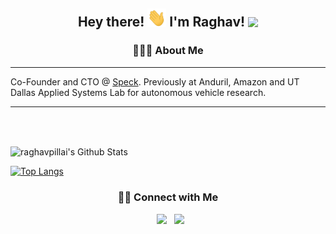 <h2 align="center"> Hey there! <img src="https://raw.githubusercontent.com/KevinPatel04/KevinPatel04/master/Hi.gif" width="30px"> I'm Raghav! <img src="https://github.com/souvikguria98/souvikguria98/blob/master/Hi.gif" width="25"></h2>

<h3 align="center"> 👨🏻‍💻 About Me </h3>

<hr>

Co-Founder and CTO @ [Speck](https://speck.chat/). Previously at Anduril, Amazon and UT Dallas Applied Systems Lab for autonomous vehicle research.

<hr>

<br><br>

<img align="center" src="https://github-readme-stats.vercel.app/api?username=raghavpillai&include_all_commits=true&count_private=true&show_icons=true&line_height=20&title_color=7A7ADB&icon_color=2234AE&text_color=D3D3D3&bg_color=0,000000,130F40" alt="raghavpillai's Github Stats">

[![Top Langs](https://github-readme-stats.vercel.app/api/top-langs/?username=raghavpillai&layout=compact&text_color=daf7dc&bg_color=151515)](https://github.com/raghavpillai)


<h3 align="center"> 🤝🏻 Connect with Me </h3>

<p align="center">
&nbsp; <a href="https://twitter.com/rag_pil" target="_blank" rel="noopener noreferrer"><img src="https://img.icons8.com/?size=256&id=ClbD5JTFM7FA&format=png" width="50" /></a>  
&nbsp; <a href="https://www.linkedin.com/in/raghav-pillai/" target="_blank" rel="noopener noreferrer"><img src="https://img.icons8.com/?size=256&id=67570&format=png" width="50" /></a>
</p>
